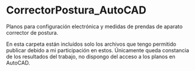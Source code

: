 # CorrectorPostura_AutoCAD
Planos para configuración electrónica y medidas de prendas de aparato corrector de postura.

En esta carpeta están incluídos solo los archivos que tengo permitido publicar debido a mi participación en estos. Únicamente queda constancia de los resultados del trabajo, no dispongo del acceso a los planos en AutoCAD.
